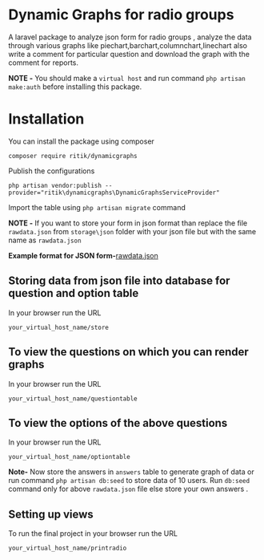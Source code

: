 # Dynamic Graphs for radio groups

A laravel package to analyze json form for radio groups , analyze the data through various graphs 
like piechart,barchart,columnchart,linechart also write a comment for particular question and download the graph with the comment for reports.

**NOTE -** You should make a `virtual host` and run command `php artisan make:auth` before installing this package.


# Installation

You can install the package using composer

    composer require ritik/dynamicgraphs
    
Publish the configurations

    php artisan vendor:publish --provider="ritik\dynamicgraphs\DynamicGraphsServiceProvider"
    
Import the table using `php artisan migrate` command

**NOTE -** If you want to store your form in json format than replace the file `rawdata.json` from `storage\json` folder with your json
file but with the same name as `rawdata.json`

**Example format for JSON form-**[rawdata.json](https://github.com/ritik118/graphcheck/blob/develop/src/storage/json/rawdata.json)
 
## Storing data from json file into database for question and option table

In your browser run the URL

    your_virtual_host_name/store
    
## To view the questions on which you can render graphs     

In your browser run the URL

    your_virtual_host_name/questiontable
    
## To view the options of the above questions     

In your browser run the URL

    your_virtual_host_name/optiontable
    
**Note-** Now store the answers in `answers` table to generate graph of data or run command `php artisan db:seed` to store data of 10 users. Run `db:seed` command only  for above `rawdata.json` file else store your own answers .
    
## Setting up views

To run the final project in your browser run the URL

    your_virtual_host_name/printradio

